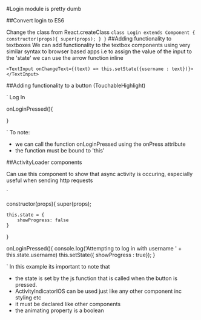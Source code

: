 #Login module is pretty dumb

##Convert login to ES6

Change the class from React.createClass
`
 class Login extends Component {
    constructor(props){
        super(props);
    }
}
`
##Adding functionality to textboxes
We can add functionality to the textbox components using very similar syntax to browser based apps
i.e to assign the value of the input to the 'state' we can use the arrow function inline

`
<TextInput
    onChangeText={(text) => this.setState({username : text})}>
</TextInput>
`

##Adding functionality to a button (TouchableHighlight)

`
<TouchableHighlight 
    onPress={this.onLoginPressed.bind(this)}>
    <Text style={styles.buttonText}>Log In</Text>
</TouchableHighlight>

onLoginPressed(){

}

`
To note:
- we can call the function onLoginPressed using the onPress attribute
- the function must be bound to 'this'

##ActivityLoader components

Can use this component to show that async activity is occuring, especially useful when sending 
http requests

`


constructor(props){
    super(props);

    this.state = {
        showProgress: false
    }
}

<ActivityIndicatorIOS 
    animating={this.state.showProgress}
    size="large"
/>

onLoginPressed(){
    console.log('Attempting to log in with username ' + this.state.username)
    this.setState({ showProgress : true});
}

`
In this example its important to note that 
- the state is set by the js function that is called when the button is pressed.
- ActivityIndicatorIOS can be used just like any other component inc styling etc
- it must be declared like other components
- the animating property is a boolean
